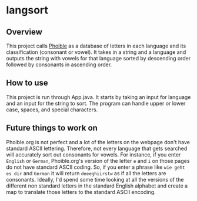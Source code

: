# langsort

## Overview
This project calls [Phoible](https://phoible.org/) as a database of letters in each language and its classification (consonant or vowel). It takes in a string and a language and outputs the string with vowels for that language sorted by descending order followed by consonants in ascending order.

## How to use
This project is run through App.java. It starts by taking an input for language and an input for the string to sort. The program can handle upper or lower case, spaces, and special characters.

## Future things to work on
Phoible.org is not perfect and a lot of the letters on the webpage don't have standard ASCII lettering. Therefore, not every language that gets searched will accurately sort out consonants for vowels. For instance, if you enter `English` or `German`, Phoible.org's version of the letter `e` and `i` on those pages do not have standard ASCII coding. So, if you enter a phrase like `wie geht es dir` and `German` it will return `deeeghiirstw` as if all the letters are consonants. Ideally, I'd spend some time looking at all the versions of the different non standard letters in the standard English alphabet and create a map to translate those letters to the standard ASCII encoding.
